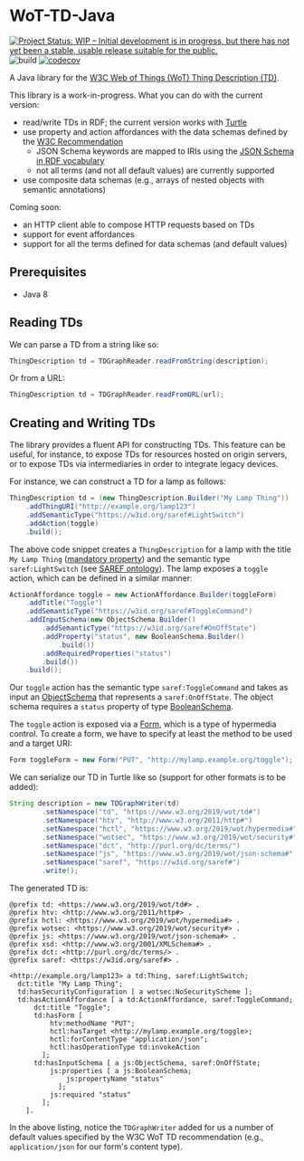 # WoT-TD-Java

[![Project Status: WIP – Initial development is in progress, but there has not yet been a stable, usable release suitable for the public.](https://www.repostatus.org/badges/latest/wip.svg)](https://www.repostatus.org/#wip)
![build](https://github.com/Interactions-HSG/wot-td-java/workflows/build/badge.svg)
[![codecov](https://codecov.io/gh/Interactions-HSG/wot-td-java/branch/dev/graph/badge.svg)](https://codecov.io/gh/Interactions-HSG/wot-td-java)

A Java library for the [W3C Web of Things (WoT) Thing Description (TD)](https://www.w3.org/TR/wot-thing-description/).

This library is a work-in-progress. What you can do with the current version:
- read/write TDs in RDF; the current version works with [Turtle](https://www.w3.org/TR/turtle/)
- use property and action affordances with the data schemas defined by the [W3C Recommendation](https://www.w3.org/TR/wot-thing-description/#sec-data-schema-vocabulary-definition)
    - JSON Schema keywords are mapped to IRIs using the [JSON Schema in RDF vocabulary](https://www.w3.org/2019/wot/json-schema)
    - not all terms (and not all default values) are currently supported
- use composite data schemas (e.g., arrays of nested objects with semantic annotations) 

Coming soon:
- an HTTP client able to compose HTTP requests based on TDs
- support for event affordances
- support for all the terms defined for data schemas (and default values)

## Prerequisites
* Java 8

## Reading TDs

We can parse a TD from a string like so: 

```java
ThingDescription td = TDGraphReader.readFromString(description);
```

Or from a URL:

```java
ThingDescription td = TDGraphReader.readFromURL(url);
```

## Creating and Writing TDs

The library provides a fluent API for constructing TDs. This feature can be useful, for instance, to expose TDs for resources hosted on origin servers, or to expose TDs via intermediaries in order to integrate legacy devices.

For instance, we can construct a TD for a lamp as follows:

```java
ThingDescription td = (new ThingDescription.Builder("My Lamp Thing"))
    .addThingURI("http://example.org/lamp123")
    .addSemanticType("https://w3id.org/saref#LightSwitch")
    .addAction(toggle)
    .build();
```

The above code snippet creates a `ThingDescription` for a lamp with the title `My Lamp Thing` ([mandatory property](https://www.w3.org/TR/wot-thing-description/#thing)) and the semantic type `saref:LightSwitch` (see [SAREF ontology](https://sites.google.com/site/smartappliancesproject/ontologies/reference-ontology)). The lamp exposes a `toggle` action, which can be defined in a similar manner:

```java
ActionAffordance toggle = new ActionAffordance.Builder(toggleForm)
    .addTitle("Toggle")
    .addSemanticType("https://w3id.org/saref#ToggleCommand")
    .addInputSchema(new ObjectSchema.Builder()
        .addSemanticType("https://w3id.org/saref#OnOffState")
        .addProperty("status", new BooleanSchema.Builder()
            .build())
        .addRequiredProperties("status")
        .build())
    .build();
```

Our `toggle` action has the semantic type `saref:ToggleCommand` and takes as input an [ObjectSchema](https://www.w3.org/TR/wot-thing-description/#objectschema) that represents a `saref:OnOffState`. The object schema requires a `status` property of type [BooleanSchema](https://www.w3.org/TR/wot-thing-description/#booleanschema).

The `toggle` action is exposed via a [Form](https://www.w3.org/TR/wot-thing-description/#form), which is a type of hypermedia control. To create a form, we have to specify at least the method to be used and a target URI:

```java
Form toggleForm = new Form("PUT", "http://mylamp.example.org/toggle");
```

We can serialize our TD in Turtle like so (support for other formats is to be added): 

```java
String description = new TDGraphWriter(td)
        .setNamespace("td", "https://www.w3.org/2019/wot/td#")
        .setNamespace("htv", "http://www.w3.org/2011/http#")
        .setNamespace("hctl", "https://www.w3.org/2019/wot/hypermedia#")
        .setNamespace("wotsec", "https://www.w3.org/2019/wot/security#")
        .setNamespace("dct", "http://purl.org/dc/terms/")
        .setNamespace("js", "https://www.w3.org/2019/wot/json-schema#")
        .setNamespace("saref", "https://w3id.org/saref#")
        .write();
```

The generated TD is:

```
@prefix td: <https://www.w3.org/2019/wot/td#> .
@prefix htv: <http://www.w3.org/2011/http#> .
@prefix hctl: <https://www.w3.org/2019/wot/hypermedia#> .
@prefix wotsec: <https://www.w3.org/2019/wot/security#> .
@prefix js: <https://www.w3.org/2019/wot/json-schema#> .
@prefix xsd: <http://www.w3.org/2001/XMLSchema#> .
@prefix dct: <http://purl.org/dc/terms/> .
@prefix saref: <https://w3id.org/saref#> .

<http://example.org/lamp123> a td:Thing, saref:LightSwitch;
  dct:title "My Lamp Thing";
  td:hasSecurityConfiguration [ a wotsec:NoSecurityScheme ];
  td:hasActionAffordance [ a td:ActionAffordance, saref:ToggleCommand;
      dct:title "Toggle";
      td:hasForm [
          htv:methodName "PUT";
          hctl:hasTarget <http://mylamp.example.org/toggle>;
          hctl:forContentType "application/json";
          hctl:hasOperationType td:invokeAction
        ];
      td:hasInputSchema [ a js:ObjectSchema, saref:OnOffState;
          js:properties [ a js:BooleanSchema;
              js:propertyName "status"
            ];
          js:required "status"
        ];
    ].
```

In the above listing, notice the `TDGraphWriter` added for us a number of default values specified by the W3C WoT TD recommendation (e.g., `application/json` for our form's content type). 

